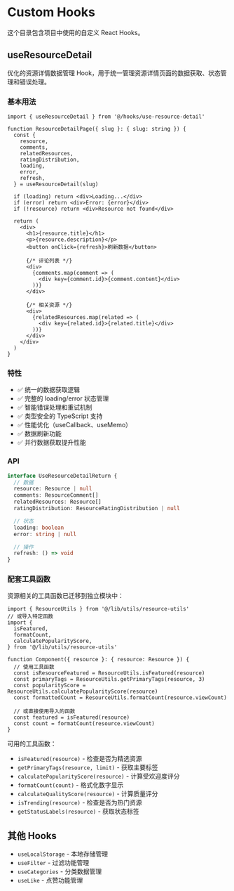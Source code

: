 # Custom Hooks

这个目录包含项目中使用的自定义 React Hooks。

## useResourceDetail

优化的资源详情数据管理 Hook，用于统一管理资源详情页面的数据获取、状态管理和错误处理。

### 基本用法

```tsx
import { useResourceDetail } from '@/hooks/use-resource-detail'

function ResourceDetailPage({ slug }: { slug: string }) {
  const {
    resource,
    comments,
    relatedResources,
    ratingDistribution,
    loading,
    error,
    refresh,
  } = useResourceDetail(slug)

  if (loading) return <div>Loading...</div>
  if (error) return <div>Error: {error}</div>
  if (!resource) return <div>Resource not found</div>

  return (
    <div>
      <h1>{resource.title}</h1>
      <p>{resource.description}</p>
      <button onClick={refresh}>刷新数据</button>

      {/* 评论列表 */}
      <div>
        {comments.map(comment => (
          <div key={comment.id}>{comment.content}</div>
        ))}
      </div>

      {/* 相关资源 */}
      <div>
        {relatedResources.map(related => (
          <div key={related.id}>{related.title}</div>
        ))}
      </div>
    </div>
  )
}
```

### 特性

- ✅ 统一的数据获取逻辑
- ✅ 完整的 loading/error 状态管理
- ✅ 智能错误处理和重试机制
- ✅ 类型安全的 TypeScript 支持
- ✅ 性能优化（useCallback、useMemo）
- ✅ 数据刷新功能
- ✅ 并行数据获取提升性能

### API

```typescript
interface UseResourceDetailReturn {
  // 数据
  resource: Resource | null
  comments: ResourceComment[]
  relatedResources: Resource[]
  ratingDistribution: ResourceRatingDistribution | null

  // 状态
  loading: boolean
  error: string | null

  // 操作
  refresh: () => void
}
```

### 配套工具函数

资源相关的工具函数已迁移到独立模块中：

```tsx
import { ResourceUtils } from '@/lib/utils/resource-utils'
// 或导入特定函数
import {
  isFeatured,
  formatCount,
  calculatePopularityScore,
} from '@/lib/utils/resource-utils'

function Component({ resource }: { resource: Resource }) {
  // 使用工具函数
  const isResourceFeatured = ResourceUtils.isFeatured(resource)
  const primaryTags = ResourceUtils.getPrimaryTags(resource, 3)
  const popularityScore = ResourceUtils.calculatePopularityScore(resource)
  const formattedCount = ResourceUtils.formatCount(resource.viewCount)

  // 或直接使用导入的函数
  const featured = isFeatured(resource)
  const count = formatCount(resource.viewCount)
}
```

可用的工具函数：

- `isFeatured(resource)` - 检查是否为精选资源
- `getPrimaryTags(resource, limit)` - 获取主要标签
- `calculatePopularityScore(resource)` - 计算受欢迎度评分
- `formatCount(count)` - 格式化数字显示
- `calculateQualityScore(resource)` - 计算质量评分
- `isTrending(resource)` - 检查是否为热门资源
- `getStatusLabels(resource)` - 获取状态标签

## 其他 Hooks

- `useLocalStorage` - 本地存储管理
- `useFilter` - 过滤功能管理
- `useCategories` - 分类数据管理
- `useLike` - 点赞功能管理
